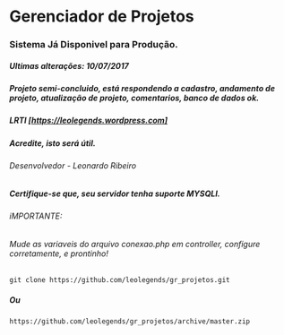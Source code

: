# Gerenciador de Projetos

### Sistema Já Disponivel para Produção.
##### Ultimas alterações: 10/07/2017
##### Projeto semi-concluido, está respondendo a cadastro, andamento de projeto, atualização de projeto, comentarios, banco de dados ok.
##### LRTI [https://leolegends.wordpress.com]
##### Acredite, isto será útil.
###### Desenvolvedor - Leonardo Ribeiro 
##### Certifique-se que, seu servidor tenha suporte MYSQLI.
###### iMPORTANTE:
###### Mude as variaveis do arquivo conexao.php em controller, configure corretamente, e prontinho!
```
git clone https://github.com/leolegends/gr_projetos.git
```
##### Ou
```
https://github.com/leolegends/gr_projetos/archive/master.zip
```

